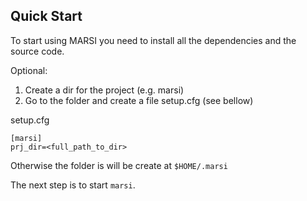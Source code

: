 Quick Start
-----------

To start using MARSI you need to install all the dependencies and the 
source code.

Optional:

1. Create a dir for the project (e.g. marsi)
2. Go to the folder and create a file setup.cfg (see bellow)

setup.cfg
```
[marsi]
prj_dir=<full_path_to_dir>

```

Otherwise the folder is will be create at `$HOME/.marsi`

The next step is to start `marsi`.

